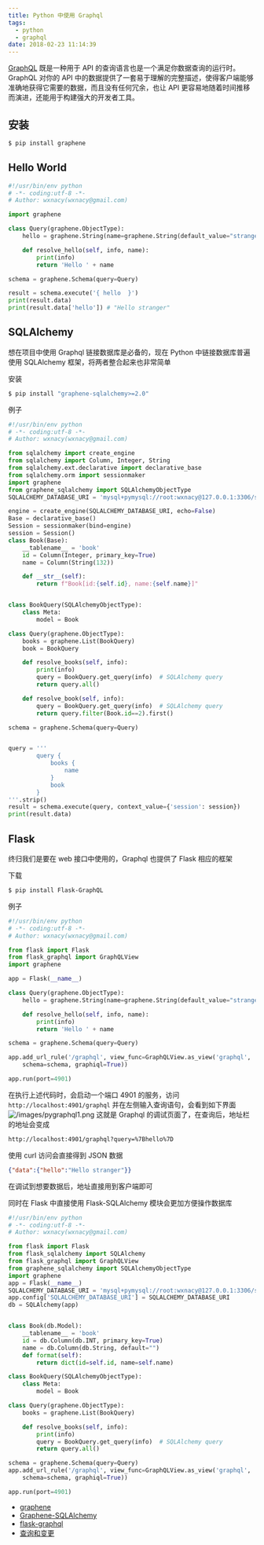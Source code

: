 ```yaml
---
title: Python 中使用 Graphql
tags:
  - python
  - graphql
date: 2018-02-23 11:14:39
---
```



[GraphQL](http://graphql.cn/) 既是一种用于 API 的查询语言也是一个满足你数据查询的运行时。 GraphQL 对你的 API 中的数据提供了一套易于理解的完整描述，使得客户端能够准确地获得它需要的数据，而且没有任何冗余，也让 API 更容易地随着时间推移而演进，还能用于构建强大的开发者工具。

<!-- more --><!-- toc -->
## 安装
```bash
$ pip install graphene
```

## Hello World
```python
#!/usr/bin/env python
# -*- coding:utf-8 -*-
# Author: wxnacy(wxnacy@gmail.com)

import graphene

class Query(graphene.ObjectType):
    hello = graphene.String(name=graphene.String(default_value="stranger"))

    def resolve_hello(self, info, name):
        print(info)
        return 'Hello ' + name

schema = graphene.Schema(query=Query)

result = schema.execute('{ hello  }')
print(result.data)
print(result.data['hello']) # "Hello stranger"
```

## SQLAlchemy
想在项目中使用 Graphql 链接数据库是必备的，现在 Python 中链接数据库普遍使用 SQLAlchemy 框架，将两者整合起来也非常简单

安装
```bash
$ pip install "graphene-sqlalchemy>=2.0"
```
例子
```python
#!/usr/bin/env python
# -*- coding:utf-8 -*-
# Author: wxnacy(wxnacy@gmail.com)

from sqlalchemy import create_engine
from sqlalchemy import Column, Integer, String
from sqlalchemy.ext.declarative import declarative_base
from sqlalchemy.orm import sessionmaker
import graphene
from graphene_sqlalchemy import SQLAlchemyObjectType
SQLALCHEMY_DATABASE_URI = 'mysql+pymysql://root:wxnacy@127.0.0.1:3306/study?charset=utf8mb4'

engine = create_engine(SQLALCHEMY_DATABASE_URI, echo=False)
Base = declarative_base()
Session = sessionmaker(bind=engine)
session = Session()
class Book(Base):
    __tablename__ = 'book'
    id = Column(Integer, primary_key=True)
    name = Column(String(132))

    def __str__(self):
        return f"Book[id:{self.id}, name:{self.name}]"


class BookQuery(SQLAlchemyObjectType):
    class Meta:
        model = Book

class Query(graphene.ObjectType):
    books = graphene.List(BookQuery)
    book = BookQuery

    def resolve_books(self, info):
        print(info)
        query = BookQuery.get_query(info)  # SQLAlchemy query
        return query.all()

    def resolve_book(self, info):
        query = BookQuery.get_query(info)  # SQLAlchemy query
        return query.filter(Book.id==2).first()

schema = graphene.Schema(query=Query)


query = '''
        query {
            books {
                name
            }
            book
        }
'''.strip()
result = schema.execute(query, context_value={'session': session})
print(result.data)
```

## Flask
终归我们是要在 web 接口中使用的，Graphql 也提供了 Flask 相应的框架

下载
```bash
$ pip install Flask-GraphQL
```
例子
```python
#!/usr/bin/env python
# -*- coding:utf-8 -*-
# Author: wxnacy(wxnacy@gmail.com)

from flask import Flask
from flask_graphql import GraphQLView
import graphene

app = Flask(__name__)

class Query(graphene.ObjectType):
    hello = graphene.String(name=graphene.String(default_value="stranger"))

    def resolve_hello(self, info, name):
        print(info)
        return 'Hello ' + name

schema = graphene.Schema(query=Query)

app.add_url_rule('/graphql', view_func=GraphQLView.as_view('graphql',
    schema=schema, graphiql=True))

app.run(port=4901)
```
在执行上述代码时，会启动一个端口 4901 的服务，访问 `http://localhost:4901/graphql` 并在左侧输入查询语句，会看到如下界面
![/images/pygraphql1.png](/images/pygraphql1.png)
这就是 Graphql 的调试页面了，在查询后，地址栏的地址会变成
```bash
http://localhost:4901/graphql?query=%7Bhello%7D
```
使用 curl 访问会直接得到 JSON 数据
```json
{"data":{"hello":"Hello stranger"}}
```
在调试到想要数据后，地址直接用到客户端即可

同时在 Flask 中直接使用 Flask-SQLAlchemy 模块会更加方便操作数据库

```python
#!/usr/bin/env python
# -*- coding:utf-8 -*-
# Author: wxnacy(wxnacy@gmail.com)

from flask import Flask
from flask_sqlalchemy import SQLAlchemy
from flask_graphql import GraphQLView
from graphene_sqlalchemy import SQLAlchemyObjectType
import graphene
app = Flask(__name__)
SQLALCHEMY_DATABASE_URI = 'mysql+pymysql://root:wxnacy@127.0.0.1:3306/study?charset=utf8mb4'
app.config['SQLALCHEMY_DATABASE_URI'] = SQLALCHEMY_DATABASE_URI
db = SQLAlchemy(app)


class Book(db.Model):
	__tablename__ = 'book'
	id = db.Column(db.INT, primary_key=True)
	name = db.Column(db.String, default="")
	def format(self):
		return dict(id=self.id, name=self.name)

class BookQuery(SQLAlchemyObjectType):
    class Meta:
        model = Book

class Query(graphene.ObjectType):
    books = graphene.List(BookQuery)

    def resolve_books(self, info):
        print(info)
        query = BookQuery.get_query(info)  # SQLAlchemy query
        return query.all()

schema = graphene.Schema(query=Query)
app.add_url_rule('/graphql', view_func=GraphQLView.as_view('graphql',
    schema=schema, graphiql=True))

app.run(port=4901)
```

- [graphene](https://github.com/graphql-python/graphene)
- [Graphene-SQLAlchemy](https://github.com/graphql-python/graphene-sqlalchemy/)
- [flask-graphql](https://github.com/graphql-python/flask-graphql)
- [查询和变更](http://graphql.cn/learn/queries/)
